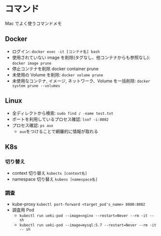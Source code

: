 # コマンド

Mac でよく使うコマンドメモ

## Docker

- ログイン:
  `docker exec -it [コンテナ名] bash`
- 使用されていない image を削除(タグなし、他コンテナからも参照なし):
  `docker image prune`
- 停止コンテナを削除
  docker container prune
- 未使用の Volume を削除:
  `docker volume prune`
- 未使用なコンテナ, イメージ, ネットワーク、Volume を一括削除:
  `docker system prune --volumes`

## Linux

- 全ディレクトから検索:
  `sudo find / -name test.txt`
- ポートを利用しているプロセス確認:
  `lsof -i:8082`
- プロセス確認:
  `ps aux`
  - `aux`をつけることで網羅的に情報が取れる

## K8s

### 切り替え

- context 切り替え
  `kubectx [context名]`
- namespace 切り替え
  `kubens [namespace名]`

### 調査

- kube-proxy
  `kubectl port-forward <target_pod's_name> 8080:8082`
- 調査用 Pod
  - `kubectl run ueki-pod --image=nginx --restart=Never --rm -it -- sh`
  - `kubectl run ueki-pod --image=mysql:5.7 --restart=Never --rm -it -- sh`
